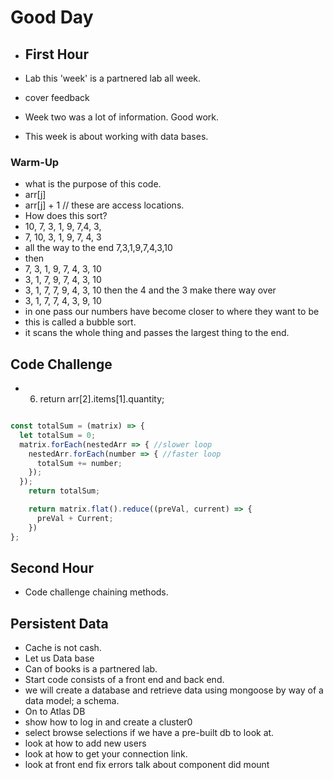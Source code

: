 # Good Day

- ## First Hour

- Lab this 'week' is a partnered lab all week.

- cover feedback
- Week two was a lot of information. Good work.
- This week is about working with data bases.

### Warm-Up

- what is the purpose of this code.
- arr[j]
- arr[j] + 1 // these are access locations.
- How does this sort?
- 10, 7, 3, 1, 9, 7,4, 3,
- 7, 10, 3, 1, 9, 7, 4, 3
- all the way to the end 7,3,1,9,7,4,3,10
- then
- 7, 3, 1, 9, 7, 4, 3, 10
- 3, 1, 7, 9, 7, 4, 3, 10
- 3, 1, 7,  7, 9, 4, 3, 10
  then the 4 and the 3 make there way over
- 3, 1, 7,  7, 4, 3, 9,  10
- in one pass our numbers have become closer to where they want to be
- this is called a bubble sort.
- it scans the whole thing and passes the largest thing to the end.

## Code Challenge

- 6. return arr[2].items[1].quantity;

```js

const totalSum = (matrix) => {
  let totalSum = 0; 
  matrix.forEach(nestedArr => { //slower loop
    nestedArr.forEach(number => { //faster loop
      totalSum += number;
    });
  });
    return totalSum;

    return matrix.flat().reduce((preVal, current) => {
      preVal + Current;
    })
};

```

## Second Hour

- Code challenge chaining methods.

## Persistent Data

- Cache is not cash.
- Let us Data base
- Can of books is a partnered lab.
- Start code consists of a front end and back end.
- we will create a database and retrieve data using mongoose by way
  of a data model; a schema.
- On to Atlas DB
- show how to log in and create a cluster0
- select browse selections if we have a pre-built db to look at.
- look at how to add new users
- look at how to get your connection link.
- look at front end fix errors talk about component did mount

